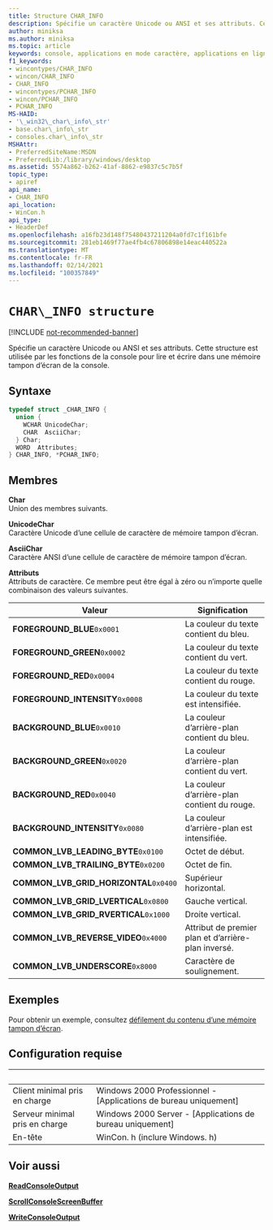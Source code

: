 ```yaml
---
title: Structure CHAR_INFO
description: Spécifie un caractère Unicode ou ANSI et ses attributs. Cette structure est utilisée par les fonctions de la console pour lire et écrire dans une mémoire tampon d’écran de la console.
author: miniksa
ms.author: miniksa
ms.topic: article
keywords: console, applications en mode caractère, applications en ligne de commande, applications de terminal, API console
f1_keywords:
- wincontypes/CHAR_INFO
- wincon/CHAR_INFO
- CHAR_INFO
- wincontypes/PCHAR_INFO
- wincon/PCHAR_INFO
- PCHAR_INFO
MS-HAID:
- '\_win32\_char\_info\_str'
- base.char\_info\_str
- consoles.char\_info\_str
MSHAttr:
- PreferredSiteName:MSDN
- PreferredLib:/library/windows/desktop
ms.assetid: 5574a862-b262-41af-8862-e9837c5c7b5f
topic_type:
- apiref
api_name:
- CHAR_INFO
api_location:
- WinCon.h
api_type:
- HeaderDef
ms.openlocfilehash: a16fb23d148f75480437211204a0fd7c1f161bfe
ms.sourcegitcommit: 281eb1469f77ae4fb4c67806898e14eac440522a
ms.translationtype: MT
ms.contentlocale: fr-FR
ms.lasthandoff: 02/14/2021
ms.locfileid: "100357849"
---
```

# `CHAR\_INFO structure`

[!INCLUDE [not-recommended-banner](./includes/not-recommended-banner.md)]

Spécifie un caractère Unicode ou ANSI et ses attributs. Cette structure est utilisée par les fonctions de la console pour lire et écrire dans une mémoire tampon d’écran de la console.

## <a name="syntax"></a>Syntaxe

```C
typedef struct _CHAR_INFO {
  union {
    WCHAR UnicodeChar;
    CHAR  AsciiChar;
  } Char;
  WORD  Attributes;
} CHAR_INFO, *PCHAR_INFO;
```

## <a name="members"></a>Membres

**Char**  
Union des membres suivants.

**UnicodeChar**  
Caractère Unicode d’une cellule de caractère de mémoire tampon d’écran.

**AsciiChar**  
Caractère ANSI d’une cellule de caractère de mémoire tampon d’écran.

**Attributs**  
Attributs de caractère. Ce membre peut être égal à zéro ou n’importe quelle combinaison des valeurs suivantes.

| Valeur | Signification |
|-|-|
| **FOREGROUND_BLUE**`0x0001` | La couleur du texte contient du bleu. |
| **FOREGROUND_GREEN**`0x0002` | La couleur du texte contient du vert. |
| **FOREGROUND_RED**`0x0004` | La couleur du texte contient du rouge. |
| **FOREGROUND_INTENSITY**`0x0008` | La couleur du texte est intensifiée. |
| **BACKGROUND_BLUE**`0x0010` | La couleur d’arrière-plan contient du bleu. |
| **BACKGROUND_GREEN**`0x0020` | La couleur d’arrière-plan contient du vert. |
| **BACKGROUND_RED**`0x0040` | La couleur d’arrière-plan contient du rouge. |
| **BACKGROUND_INTENSITY**`0x0080` | La couleur d’arrière-plan est intensifiée. |
| **COMMON_LVB_LEADING_BYTE**`0x0100` | Octet de début. |
| **COMMON_LVB_TRAILING_BYTE**`0x0200` | Octet de fin. |
| **COMMON_LVB_GRID_HORIZONTAL**`0x0400` | Supérieur horizontal. |
| **COMMON_LVB_GRID_LVERTICAL**`0x0800` | Gauche vertical. |
| **COMMON_LVB_GRID_RVERTICAL**`0x1000` | Droite vertical. |
| **COMMON_LVB_REVERSE_VIDEO**`0x4000` | Attribut de premier plan et d’arrière-plan inversé. |
| **COMMON_LVB_UNDERSCORE**`0x8000` | Caractère de soulignement. |

## <a name="examples"></a>Exemples

Pour obtenir un exemple, consultez [défilement du contenu d’une mémoire tampon d’écran](scrolling-a-screen-buffer-s-contents.md).

## <a name="requirements"></a>Configuration requise

| &nbsp; | &nbsp; |
|-|-|
| Client minimal pris en charge | Windows 2000 Professionnel - \[Applications de bureau uniquement\] |
| Serveur minimal pris en charge | Windows 2000 Server - \[Applications de bureau uniquement\] |
| En-tête | WinCon. h (inclure Windows. h) |

## <a name="see-also"></a>Voir aussi

[**ReadConsoleOutput**](readconsoleoutput.md)

[**ScrollConsoleScreenBuffer**](scrollconsolescreenbuffer.md)

[**WriteConsoleOutput**](writeconsoleoutput.md)
